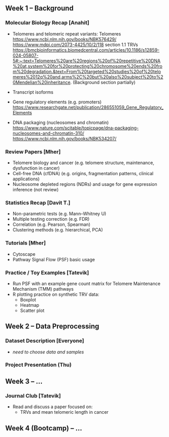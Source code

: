 ## Week 1 – Background

### Molecular Biology Recap [Anahit]
- Telomeres and telomeric repeat variants: 
Telomeres
https://www.ncbi.nlm.nih.gov/books/NBK576429/
https://www.mdpi.com/2073-4425/10/2/118 section 1.1 
TRVs
https://bmcbioinformatics.biomedcentral.com/articles/10.1186/s12859-024-05807-5#:~:text=Telomeres%20are%20regions%20of%20repetitive%20DNA%20at,system%20for%20protecting%20chromosome%20ends%20from%20degradation.&text=From%20targeted%20studies%20of%20telomeres%2012q%20and,arms%2C%20but%20also%20subject%20to%20Mendelian%20inheritance. (Background section partially)
  
- Transcript isoforms
- Gene regulatory elements (e.g. promoters)
  https://www.researchgate.net/publication/286551059_Gene_Regulatory_Elements
- DNA packaging (nucleosomes and chromatin)
  https://www.nature.com/scitable/topicpage/dna-packaging-nucleosomes-and-chromatin-310/
  https://www.ncbi.nlm.nih.gov/books/NBK534207/
  
### Review Papers [Mher]
- Telomere biology and cancer (e.g. telomere structure, maintenance, dysfunction in cancer)
- Cell-free DNA (cfDNA) (e.g. origins, fragmentation patterns, clinical applications)
- Nucleosome depleted regions (NDRs) and usage for gene expression inference (not review)

### Statistics Recap [Davit T.]
- Non-parametric tests (e.g. Mann–Whitney U)
- Multiple testing correction (e.g. FDR)
- Correlation (e.g. Pearson, Spearman)
- Clustering methods (e.g. hierarchical, PCA)

### Tutorials [Mher]
- Cytoscape 
- Pathway Signal Flow (PSF) basic usage

### Practice / Toy Examples [Tatevik]
- Run PSF with an example gene count matrix for Telomere Maintenance Mechanism (TMM) pathways
- R plotting practice on synthetic TRV data:
  - Boxplot
  - Heatmap
  - Scatter plot

## Week 2 – Data Preprocessing

### Dataset Description [Everyone]
- *need to choose data and samples*

### Project Presentation (Thu)

## Week 3 – ...

### Journal Club [Tatevik]
- Read and discuss a paper focused on:
  - TRVs and mean telomeric length in cancer
     
## Week 4 (Bootcamp) – ...


